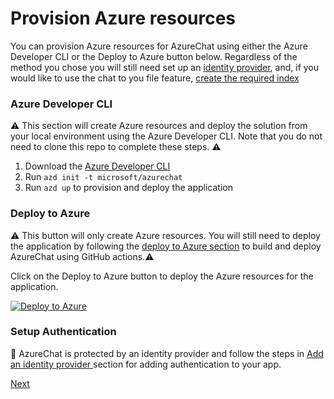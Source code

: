 # Provision Azure resources

You can provision Azure resources for AzureChat using either the Azure Developer CLI or the Deploy to Azure button below. Regardless of the method you chose you will still need set up an [identity provider](./5-add-Identity.md), and, if you would like to use the chat to you file feature, [create the required index](https://github.com/davidxw/azurechat/blob/main/docs/6-chat-over-file.md#setup-azure-cognitive-search-index-and-document-intelligence)

### Azure Developer CLI

⚠️ This section will create Azure resources and deploy the solution from your local environment using the Azure Developer CLI. Note that you do not need to clone this repo to complete these steps. ⚠️

1. Download the [Azure Developer CLI](https://learn.microsoft.com/en-us/azure/developer/azure-developer-cli/overview)
1. Run `azd init -t microsoft/azurechat`
1. Run `azd up` to provision and deploy the application

### Deploy to Azure

⚠️ This button will only create Azure resources. You will still need to deploy the application by following the [deploy to Azure section](./4-deployto-azure.md) to build and deploy AzureChat using GitHub actions.⚠️

Click on the Deploy to Azure button to deploy the Azure resources for the application.

[![Deploy to Azure](https://aka.ms/deploytoazurebutton)](https://aka.ms/anzappazurechatgpt)

### Setup Authentication

🚨 AzureChat is protected by an identity provider and follow the steps in [Add an identity provider
](./5-add-Identity.md) section for adding authentication to your app.

[Next](/docs/3-run-locally.md)

